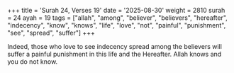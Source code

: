 +++
title = 'Surah 24, Verses 19'
date = '2025-08-30'
weight = 2810
surah = 24
ayah = 19
tags = ["allah", "among", "believer", "believers", "hereafter", "indecency", "know", "knows", "life", "love", "not", "painful", "punishment", "see", "spread", "suffer"]
+++

Indeed, those who love to see indecency spread among the believers will suffer a painful punishment in this life and the Hereafter. Allah knows and you do not know.